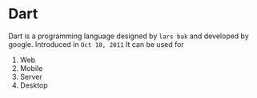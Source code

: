 # Dart

Dart is a programming language designed by `lars bak` and developed by google.
Introduced in `Oct 10, 2011`
It can be used for

1. Web
2. Mobile
3. Server
4. Desktop
